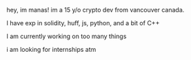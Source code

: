 hey, im manas! im a 15 y/o crypto dev from vancouver canada.

I have exp in solidity, huff, js, python, and a bit of C++

I am currently working on too many things

i am looking for internships atm
<!---
baggri/baggri is a ✨ special ✨ repository because its `README.md` (this file) appears on your GitHub profile.
You can click the Preview link to take a look at your changes.
--->

